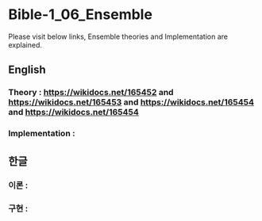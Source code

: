 # Bible-1_06_Ensemble

Please visit below links, Ensemble theories and Implementation are explained.

## English

### Theory : https://wikidocs.net/165452 and https://wikidocs.net/165453 and https://wikidocs.net/165454 and https://wikidocs.net/165454

### Implementation : 

## 한글

### 이론 : 

### 구현 : 

